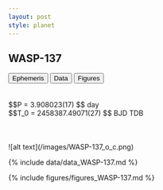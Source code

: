 ```yaml
---
layout: post
style: planet
---
```

<script src="../js/planets.js"></script>

## WASP-137

<!-- Tab links -->
<div class="tab">
<button class="tablinks" onclick="openCity(event, 'Ephemeris')">Ephemeris</button>
<button class="tablinks" onclick="openCity(event, 'Data')">Data</button>
<button class="tablinks" onclick="openCity(event, 'Figures')">Figures</button>
</div>

<!-- Tab content -->
<div id="Ephemeris" class="tabcontent" markdown="1">
<br/><br/>
$$P = 3.908023(17) $$ day <br/>
$$T_0 = 2458387.49071(27) $$ BJD TDB
<br/><br/>
<br/><br/>
![alt text](/images/WASP-137_o_c.png)
</div>


<div id="Data" class="tabcontent" markdown="1">

{% include data/data_WASP-137.md %}

</div>

<div id="Figures" class="tabcontent" markdown="1">
{% include figures/figures_WASP-137.md %}
</div>


<script src="../js/tabs.js"></script>


